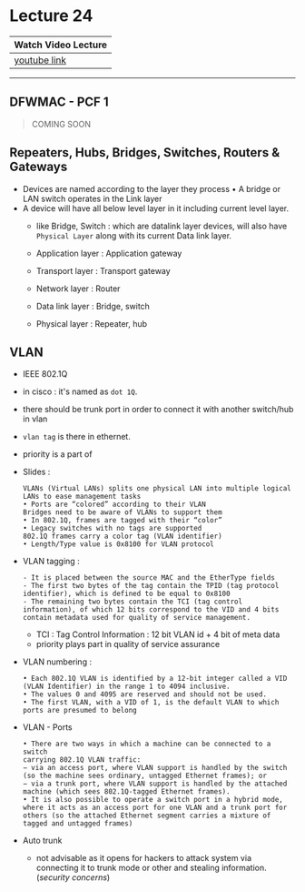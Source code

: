 # Lecture 24

|Watch Video Lecture|
|---|
|[youtube link](https://youtu.be/F0s5HFYr33k)|

---

## DFWMAC - PCF 1


> COMING SOON



## Repeaters, Hubs, Bridges, Switches, Routers & Gateways

- Devices are named according to the layer they process • A bridge or LAN switch operates in the Link layer
- A device will have all below level layer in it including current level layer.
	- like Bridge, Switch : which are datalink layer devices, will also have `Physical Layer` along  with its current Data link layer.
	
	- Application layer : Application gateway
	- Transport layer : Transport gateway 
	- Network layer : Router
	- Data link layer : Bridge, switch 
	- Physical layer : Repeater, hub
	
## VLAN

- IEEE 802.1Q
- in cisco : it's named as `dot 1Q`.
- there should be trunk port in order to connect it with another switch/hub in vlan
- `vlan tag` is there in ethernet.
- priority is a part of 

- Slides : 
	```
	VLANs (Virtual LANs) splits one physical LAN into multiple logical LANs to ease management tasks
	• Ports are “colored” according to their VLAN
	Bridges need to be aware of VLANs to support them
	• In 802.1Q, frames are tagged with their “color”
	• Legacy switches with no tags are supported
	802.1Q frames carry a color tag (VLAN identifier)
	• Length/Type value is 0x8100 for VLAN protocol
	```

- VLAN tagging : 
	```
	- It is placed between the source MAC and the EtherType fields
	- The first two bytes of the tag contain the TPID (tag protocol identifier), which is defined to be equal to 0x8100
	- The remaining two bytes contain the TCI (tag control information), of which 12 bits correspond to the VID and 4 bits contain metadata used for quality of service management.
	```
	- TCI : Tag Control Information : 12 bit VLAN id + 4 bit of meta data
	- priority plays part in quality of service assurance
	
	
	
- VLAN numbering : 
	```
	• Each 802.1Q VLAN is identified by a 12-bit integer called a VID (VLAN Identifier) in the range 1 to 4094 inclusive.
	• The values 0 and 4095 are reserved and should not be used.
	• The first VLAN, with a VID of 1, is the default VLAN to which ports are presumed to belong
	```
	
- VLAN - Ports
	```
	• There are two ways in which a machine can be connected to a switch
	carrying 802.1Q VLAN traffic:
	− via an access port, where VLAN support is handled by the switch (so the machine sees ordinary, untagged Ethernet frames); or
	− via a trunk port, where VLAN support is handled by the attached machine (which sees 802.1Q-tagged Ethernet frames).
	• It is also possible to operate a switch port in a hybrid mode, where it acts as an access port for one VLAN and a trunk port for others (so the attached Ethernet segment carries a mixture of tagged and untagged frames)	
	```

- Auto trunk
	- not advisable as it opens for hackers to attack system via connecting it to trunk mode or other and stealing information. (*security concerns*)
	